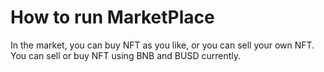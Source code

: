 # How to run MarketPlace

In the market, you can buy NFT as you like, or you can sell your own NFT. You can sell or buy NFT using BNB and BUSD currently.
